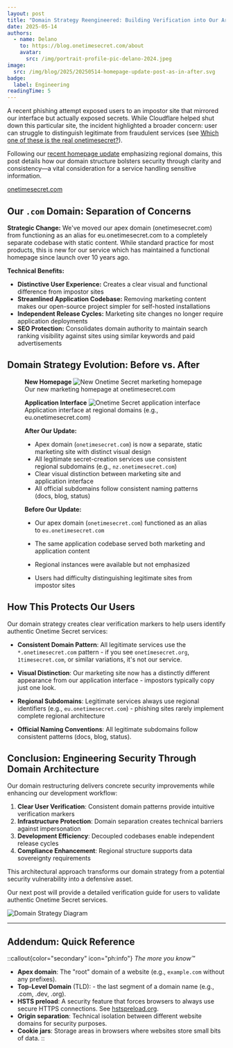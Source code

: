 ```yaml
---
layout: post
title: "Domain Strategy Reengineered: Building Verification into Our Architecture"
date: 2025-05-14
authors:
  - name: Delano
    to: https://blog.onetimesecret.com/about
    avatar:
      src: /img/portrait-profile-pic-delano-2024.jpeg
image:
  src: /img/blog/2025/20250514-homepage-update-post-as-in-after.svg
badge:
  label: Engineering
readingTime: 5
---
```


A recent phishing attempt exposed users to an impostor site that mirrored our interface but actually exposed secrets. While Cloudflare helped shut down this particular site, the incident highlighted a broader concern: user can struggle to distinguish legitimate from fraudulent services (see [Which one of these is the real onetimesecret?](https://github.com/onetimesecret/onetimesecret/issues/1233)).

Following our [recent homepage update](/content/posts/2025-05-05-homepage-update-going-regional) emphasizing regional domains, this post details how our domain structure bolsters security through clarity and consistency—a vital consideration for a service handling sensitive information.


<div class="flex justify-center items-center my-10">
  <a href="https://onetimesecret.com/" class="text-center inline-block">
    <span class="font-brand text-3xl sm:text-4xl md:text-5xl
                 bg-clip-text text-transparent
                 bg-gradient-to-r from-purple-400 via-pink-500 to-red-500
                 animate-flowing-colors
                 hover:animate-bounce
                 transition-all duration-300 ease-in-out
                 transform hover:scale-105
                 rounded-xl
                 dark:border-brand-600">
      onetimesecret.com
    </span>
  </a>
</div>

## Our `.com` Domain: Separation of Concerns

**Strategic Change:** We've moved our apex domain (onetimesecret.com) from functioning as an alias for eu.onetimesecret.com to a completely separate codebase with static content. While standard practice for most products, this is new for our service which has maintained a functional homepage since launch over 10 years ago.


**Technical Benefits:**
  * **Distinctive User Experience:** Creates a clear visual and functional difference from impostor sites
  * **Streamlined Application Codebase:** Removing marketing content makes our open-source project simpler for self-hosted installations
  * **Independent Release Cycles:** Marketing site changes no longer require application deployments
  * **SEO Protection:** Consolidates domain authority to maintain search ranking visibility against sites using similar keywords and paid advertisements


## Domain Strategy Evolution: Before vs. After

<div class="grid grid-cols-1 md:grid-cols-2 gap-4">
  <figure class="mb-6">
    <strong>New Homepage</strong>
    <img src="/img/blog/2025/20250514-onetime-homepage-new.jpeg" alt="New Onetime Secret marketing homepage" class="rounded-lg shadow-md w-full">
    <figcaption class="text-sm text-gray-600 mt-2 text-center">Our new marketing homepage at onetimesecret.com</figcaption>
  </figure>
  <figure class="mb-6">
    <strong>Application Interface</strong>
    <img src="/img/blog/2025/20250514-onetime-homepage-project.jpeg" alt="Onetime Secret application interface" class="rounded-lg shadow-md w-full">
    <figcaption class="text-sm text-gray-600 mt-2 text-center">Application interface at regional domains (e.g., eu.onetimesecret.com)</figcaption>
  </figure>
</div>

<div class="grid grid-cols-1 md:grid-cols-2 gap-4">
  <figure class="mb-6">

  
**After Our Update:**
- Apex domain (`onetimesecret.com`) is now a separate, static marketing site with distinct visual design
- All legitimate secret-creation services use consistent regional subdomains (e.g., `nz.onetimesecret.com`)
- Clear visual distinction between marketing site and application interface
- All official subdomains follow consistent naming patterns (docs, blog, status)
  </figure>
  <figure class="mb-6">


**Before Our Update:**
- Our apex domain (`onetimesecret.com`) functioned as an alias to `eu.onetimesecret.com`
- The same application codebase served both marketing and application content
- Regional instances were available but not emphasized
- Users had difficulty distinguishing legitimate sites from impostor sites

  </figure>
</div>


## How This Protects Our Users

Our domain strategy creates clear verification markers to help users identify authentic Onetime Secret services:

* **Consistent Domain Pattern**: All legitimate services use the `*.onetimesecret.com` pattern - if you see `onetímesecret.org`, `1timesecret.com`, or similar variations, it's not our service.
  
* **Visual Distinction**: Our marketing site now has a distinctly different appearance from our application interface - impostors typically copy just one look.

* **Regional Subdomains**: Legitimate services always use regional identifiers (e.g., `eu.onetimesecret.com`) - phishing sites rarely implement complete regional architecture

* **Official Naming Conventions**: All legitimate subdomains follow consistent patterns (docs, blog, status).



## Conclusion: Engineering Security Through Domain Architecture

Our domain restructuring delivers concrete security improvements while enhancing our development workflow:

1. **Clear User Verification**: Consistent domain patterns provide intuitive verification markers
2. **Infrastructure Protection**: Domain separation creates technical barriers against impersonation
3. **Development Efficiency**: Decoupled codebases enable independent release cycles
4. **Compliance Enhancement**: Regional structure supports data sovereignty requirements

This architectural approach transforms our domain strategy from a potential security vulnerability into a defensive asset.

Our next post will provide a detailed verification guide for users to validate authentic Onetime Secret services.


![Domain Strategy Diagram](/img/blog/2025/20250514-homepage-update-post-as-in-after.svg)


---


## Addendum: Quick Reference

::callout{color="secondary" icon="ph:info"}
_The more you know™️_
* **Apex domain**: The "root" domain of a website (e.g., `example.com` without any prefixes).
* **Top-Level Domain** (TLD): - the last segment of a domain name (e.g., .com, .dev, .org).
* **HSTS preload**: A security feature that forces browsers to always use secure HTTPS connections. See [hstspreload.org](https://hstspreload.org/?domain=onetimesecret.com).
* **Origin separation**: Technical isolation between different website domains for security purposes.
* **Cookie jars**: Storage areas in browsers where websites store small bits of data.
::
